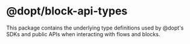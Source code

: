 # @dopt/block-api-types

This package contains the underlying type definitions used by @dopt's SDKs and public APIs when interacting with flows and blocks.
